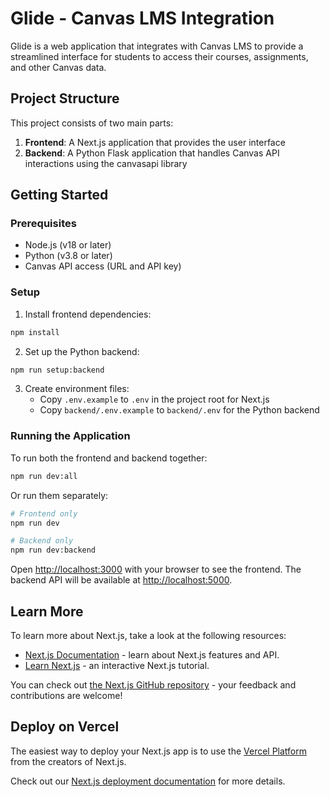# Glide - Canvas LMS Integration

Glide is a web application that integrates with Canvas LMS to provide a streamlined interface for students to access their courses, assignments, and other Canvas data.

## Project Structure

This project consists of two main parts:

1. **Frontend**: A Next.js application that provides the user interface
2. **Backend**: A Python Flask application that handles Canvas API interactions using the canvasapi library

## Getting Started

### Prerequisites

- Node.js (v18 or later)
- Python (v3.8 or later)
- Canvas API access (URL and API key)

### Setup

1. Install frontend dependencies:

```bash
npm install
```

2. Set up the Python backend:

```bash
npm run setup:backend
```

3. Create environment files:
   - Copy `.env.example` to `.env` in the project root for Next.js
   - Copy `backend/.env.example` to `backend/.env` for the Python backend

### Running the Application

To run both the frontend and backend together:

```bash
npm run dev:all
```

Or run them separately:

```bash
# Frontend only
npm run dev

# Backend only
npm run dev:backend
```

Open [http://localhost:3000](http://localhost:3000) with your browser to see the frontend.
The backend API will be available at [http://localhost:5000](http://localhost:5000).

## Learn More

To learn more about Next.js, take a look at the following resources:

- [Next.js Documentation](https://nextjs.org/docs) - learn about Next.js features and API.
- [Learn Next.js](https://nextjs.org/learn) - an interactive Next.js tutorial.

You can check out [the Next.js GitHub repository](https://github.com/vercel/next.js) - your feedback and contributions are welcome!

## Deploy on Vercel

The easiest way to deploy your Next.js app is to use the [Vercel Platform](https://vercel.com/new?utm_medium=default-template&filter=next.js&utm_source=create-next-app&utm_campaign=create-next-app-readme) from the creators of Next.js.

Check out our [Next.js deployment documentation](https://nextjs.org/docs/app/building-your-application/deploying) for more details.
